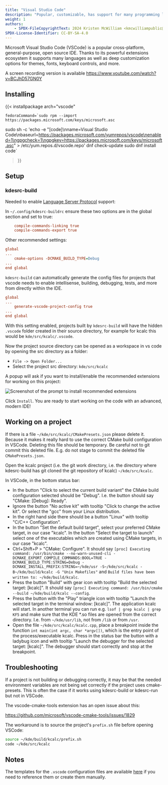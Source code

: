```yaml
---
title: "Visual Studio Code"
description: "Popular, customizable, has support for many programming languages."
weight: 1
authors:
    - SPDX-FileCopyrightText: 2024 Kristen McWilliam <kmcwilliampublic@gmail.com>
SPDX-License-Identifier: CC-BY-SA-4.0
---
```


Microsoft Visual Studio Code (VSCode) is a popular cross-platform, general-purpose, open source IDE. Thanks to its powerful extensions ecosystem it supports many languages as well as deep customization options for themes, fonts, keyboard controls, and more.

A screen recording version is available https://www.youtube.com/watch?v=BCJhD57GN0Y

## Installing

{{< installpackage
    arch="vscode"

    fedoraCommand=`sudo rpm --import https://packages.microsoft.com/keys/microsoft.asc
sudo sh -c 'echo -e "[code]\nname=Visual Studio Code\nbaseurl=https://packages.microsoft.com/yumrepos/vscode\nenabled=1\ngpgcheck=1\ngpgkey=https://packages.microsoft.com/keys/microsoft.asc" > /etc/yum.repos.d/vscode.repo'
dnf check-update
sudo dnf install code`
 >}}


## Setup


### kdesrc-build

Needed to enable [Language Server Protocol](https://en.wikipedia.org/wiki/Language_Server_Protocol) support:

In `~/.config/kdesrc-buildrc` ensure these two options are in the global section and set to true:

```ini
    compile-commands-linking true
    compile-commands-export true
```

Other recommended settings:

```ini
global
...
    cmake-options -DCMAKE_BUILD_TYPE=Debug
...
end global
```

`kdesrc-build` can automatically generate the config files for projects that vscode needs to enable intellisense, building, debugging, tests, and more from directly within the IDE.

```ini
global
...
    generate-vscode-project-config true
...
end global
```

With this setting enabled, projects built by `kdesrc-build` will have the hidden `.vscode` folder created in their source directory, for example for kcalc this would be `kde/src/kcalc/.vscode`.

Now the project source directory can be opened as a workspace in vs code by opening the src directory as a folder:

* `File -> Open Folder...`
* Select the project src directory: `kde/src/kcalc`

A popup will ask if you want to install/enable the recommended extensions for working on this project:

![Screenshot of the prompt to install recommended extensions](recommended-extensions-prompt.png)

Click `Install`. You are ready to start working on the code with an advanced, modern IDE!


## Working on a project

If there is a file `~/kde/src/kcalc/CMakePresets.json` please delete it. Because it makes it really hard to use the correct CMake build configuration in VSCode. Deleting this file should be temporary. Be careful not to git commit this deleted file. E.g. do not stage to commit the deleted file `CMakePresets.json`. 

Open the kcalc project (i.e. the git work directory, i.e. the directory where kdesrc-build has git cloned the git repository of kcalc) `~/kde/src/kcalc`.

In VSCode, in the bottom status bar:
* In the button "Click to select the current build variant" the CMake build configuration selected should be "Debug". I.e. the button should say "CMake: \[Debug]: Ready".
* Ignore the button "No active kit" with tooltip "Click to change the active kit". Or select the "gcc" from your Linux distribution.
* In the right hand side there should be a button "Linux" with tooltip "C/C++ Configuration".
* In the button "Set the default build target", select your preferred CMake target, in our case "kcalc". In the button "Select the target to launch" select one of the executables which are created using CMake targets, in our case "kcalc".
* Ctrl+Shift+P > "CMake: Configure". It should say `[proc] Executing command: /usr/bin/cmake --no-warn-unused-cli -DCMAKE_EXPORT_COMPILE_COMMANDS:BOOL=TRUE -DCMAKE_BUILD_TYPE:STRING=Debug -DCMAKE_INSTALL_PREFIX:STRING=~/kde/usr -S~/kde/src/kcalc -B~/kde/build/kcalc -G "Unix Makefiles"` and `Build files have been written to: ~/kde/build/kcalc`.
* Press the button "Build" with gear icon with tooltip "Build the selected target: \[kcalc]". It should say `[proc] Executing command: /usr/bin/cmake --build ~/kde/build/kcalc --config`.
* Press the button with the "Play" triangle icon with tooltip "Launch the selected target in the terminal window: \[kcalc]". The application kcalc will start. In another terminal you can run e.g. `lsof | grep kcalc | grep KF5` and make sure that the KDE *.so files are opened from the correct directory. I.e. from `~/kde/usr/lib`, not from `/lib` or from `/usr`.
* Open the file `~/kde/src/kcalc/kcalc.cpp`, place a breakpoint inside the function `int main(int argc, char *argv[])`, which is the entry point of the process/executable kcalc. Press in the status bar the button with a ladybug icon and with tooltip "Launch the debugger for the selected target: \[kcalc]". The debugger should start correctly and stop at the breakpoint.


## Troubleshooting

If a project is not building or debugging correctly, it may be that the needed environment variables are not being set correctly if the project uses cmake-presets. This is often the case if it works using kdesrc-build or kdesrc-run but not in VSCode.

The vscode-cmake-tools extension has an open issue about this:

https://github.com/microsoft/vscode-cmake-tools/issues/1829

The workaround is to source the project's `prefix.sh` file before opening VSCode:

```bash
source ~/kde/build/kcalc/prefix.sh
code ~/kde/src/kcalc
```


## Notes

The templates for the `.vscode` configuration files are available
[here](https://invent.kde.org/sdk/kdesrc-build/-/tree/master/data/vscode) if you
need to reference them or create them manually.
